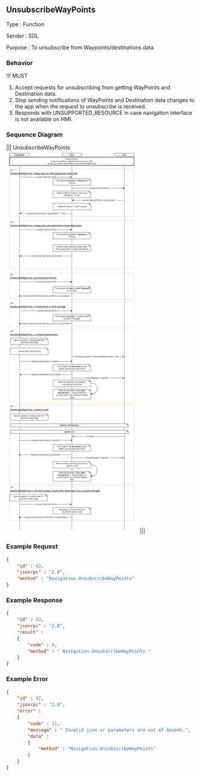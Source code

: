 ## UnsubscribeWayPoints

Type
: Function

Sender
: SDL

Purpose
: To unsubscribe from Waypoints/destinations data

### Behavior

!!! MUST

1. Accept requests for unsubscribing from getting WayPoints and Destination data.  
2. Stop sending notifications of WayPoints and Destination data changes to the app when the request to unsubscribe is received.
3. Responds with UNSUPPORTED_RESOURCE in case navigation interface is not available on HMI.



### Sequence Diagram
|||
UnsubscribeWayPoints
![UnsubscribeWayPoints](./assets/UnsubscribeWayPoints.png)
|||

### Example Request
```json
{
	"id" : 42,
	"jsonrpc" : "2.0",
	"method" : "Navigation.UnsubscribeWayPoints"
}
```
### Example Response
```json
{
	"id" : 42,
	"jsonrpc" : "2.0",
	"result" : 
	{
		"code" : 0,
		"method" : " Navigation.UnsubscribeWayPoints "
	}
}
```

### Example Error

```json
{
	"id" : 42,
	"jsonrpc" : "2.0",
	"error" : 
	{
		"code" : 11,
		"message" : " Invalid json or parameters are out of bounds.",
		"data" : 
		{
			"method" : "Navigation.UnsubscribeWayPoints"
		}
	}
}

```
